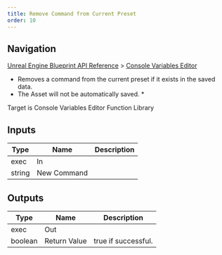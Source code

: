 ```yaml
---
title: Remove Command from Current Preset
order: 10
---
```

## Navigation

[Unreal Engine Blueprint API Reference](https://dev.epicgames.com/documentation/en-us/unreal-engine/BlueprintAPI) > [Console Variables Editor](https://dev.epicgames.com/documentation/en-us/unreal-engine/BlueprintAPI/ConsoleVariablesEditor)

- Removes a command from the current preset if it exists in the saved data.
- The Asset will not be automatically saved.
  \*

Target is Console Variables Editor Function Library

## Inputs

| Type | Name | Description |
| --- | --- | --- |
| exec | In |  |
| string | New Command |  |

## Outputs

| Type | Name | Description |
| --- | --- | --- |
| exec | Out |  |
| boolean | Return Value | true if successful. |

